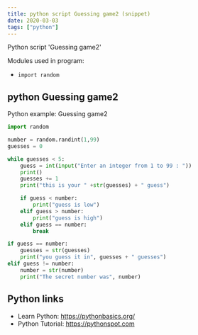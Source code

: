 ```yaml
---
title: python script Guessing game2 (snippet)
date: 2020-03-03
tags: ["python"]
---
```

Python script 'Guessing game2'


Modules used in program: 
* `import random`

## python Guessing game2

Python example: Guessing game2

```python
import random

number = random.randint(1,99)
guesses = 0

while guesses < 5:
	guess = int(input("Enter an integer from 1 to 99 : "))
	print()
	guesses += 1
	print("this is your " +str(guesses) + " guess")

	if guess < number:
		print("guess is low")
	elif guess > number:
		print("guess is high")
	elif guess == number:
		break

if guess == number:
	guesses = str(guesses)
	print("you guess it in", guesses + " guesses")
elif guess != number:
	number = str(number)
	print("The secret number was", number)


```

## Python links

- Learn Python: https://pythonbasics.org/
- Python Tutorial: https://pythonspot.com
